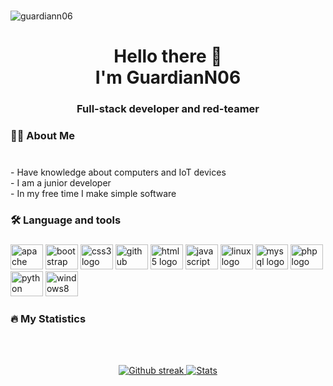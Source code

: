 ###

<p align="left"> <img src="https://komarev.com/ghpvc/?username=guardiann06&label=Profile%20views&color=889aa5&style=flat" alt="guardiann06" /> </p>
<h1 align="center">Hello there 👋<br>I'm GuardianN06</h1>

<h3 align="center">Full-stack developer and red-teamer</h3>


###

<h3 align="left">👩‍💻  About Me</h3>

###

<br>- Have knowledge about computers and IoT devices<br>- I am a junior developer<br>- In my free time I make simple software</p>

###

<h3 align="left">🛠 Language and tools</h3>

###

<div align="left">
  <img src="https://cdn.jsdelivr.net/gh/devicons/devicon/icons/apache/apache-plain-wordmark.svg" height="40" width="52" alt="apache logo"  />
  <img src="https://cdn.jsdelivr.net/gh/devicons/devicon/icons/bootstrap/bootstrap-plain.svg" height="40" width="52" alt="bootstrap logo"  />
  <img src="https://cdn.jsdelivr.net/gh/devicons/devicon/icons/css3/css3-plain.svg" height="40" width="52" alt="css3 logo"  />
  <img src="https://cdn.jsdelivr.net/gh/devicons/devicon/icons/github/github-original.svg" height="40" width="52" alt="github logo"  />
  <img src="https://cdn.jsdelivr.net/gh/devicons/devicon/icons/html5/html5-plain.svg" height="40" width="52" alt="html5 logo"  />
  <img src="https://cdn.jsdelivr.net/gh/devicons/devicon/icons/javascript/javascript-plain.svg" height="40" width="52" alt="javascript logo"  />
  <img src="https://cdn.jsdelivr.net/gh/devicons/devicon/icons/linux/linux-original.svg" height="40" width="52" alt="linux logo"  />
  <img src="https://cdn.jsdelivr.net/gh/devicons/devicon/icons/mysql/mysql-original-wordmark.svg" height="40" width="52" alt="mysql logo"  />
  <img src="https://cdn.jsdelivr.net/gh/devicons/devicon/icons/php/php-plain.svg" height="40" width="52" alt="php logo"  />
  <img src="https://cdn.jsdelivr.net/gh/devicons/devicon/icons/python/python-original.svg" height="40" width="52" alt="python logo"  />
  <img src="https://cdn.jsdelivr.net/gh/devicons/devicon/icons/windows8/windows8-original.svg" height="40" width="52" alt="windows8 logo"  />
</div>

###

<h3 align="left">🔥 My Statistics</h3>

<br>
<br>

<p align="center">
  <a href="https://github.com/GuardianN06">
    <img src="https://github-readme-streak-stats.herokuapp.com?user=GuardianN06&theme=radical&hide_border=true&mode=weekly&fire=EB2323" alt="Github streak">
  </a>
    <a href="https://github.com/GuardianN06">
    <img src="https://github-readme-stats.vercel.app/api?username=GuardianN06&include_all_commits=true&hide_border=true&show_icons=true&title_color=7A7ADB&icon_color=2234AE&text_color=D3D3D3&bg_color=0,141321,862a56" alt="Stats">
  </a>
</p>
